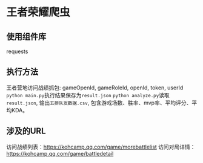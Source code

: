 # 王者荣耀爬虫

## 使用组件库
requests


## 执行方法
王者营地访问战绩抓包: gameOpenId, gameRoleId, openId, token, userId
`python main.py`执行结果保存为`result.json`
`python analyze.py`读取`result.json`, 输出`五排队友数据.csv`, 包含游戏场数、胜率、mvp率、平均评分、平均KDA。


## 涉及的URL
访问战绩列表：https://kohcamp.qq.com/game/morebattlelist
访问对局详情：https://kohcamp.qq.com/game/battledetail